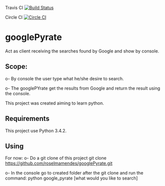 Travis CI
[![Build Status](https://travis-ci.org/roselmamendes/googlePyrate.svg?branch=beautifulsoup)](https://travis-ci.org/roselmamendes/googlePyrate)

Circle CI
[![Circle CI](https://circleci.com/gh/roselmamendes/googlePyrate.svg?style=svg)](https://circleci.com/gh/roselmamendes/googlePyrate)

# googlePyrate
Act as client receiving the searches found by Google and show by console.

## Scope:

  o- By console the user type what he/she desire to search.
  
  o- The googlePYrate get the results from Google and return the result using the console.
  
This project was created aiming to learn python.


## Requirements

This project use Python 3.4.2.

## Using
For now:
  o- Do a git clone of this project
  git clone https://github.com/roselmamendes/googlePyrate.git

  o- In the console go to created folder after the git clone and run the command: 
  python google_pyrate [what would you like to search]
